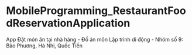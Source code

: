 # MobileProgramming_RestaurantFoodReservationApplication
App Đặt món ăn tại nhà hàng - Đồ án môn Lập trình di động - Nhóm số 9: Bảo Phương, Hà Nhi, Quốc Tiến
